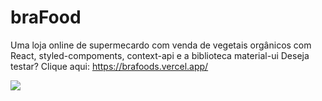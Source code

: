 # braFood
Uma loja online de supermecardo com venda de vegetais orgânicos com React, styled-compoments, context-api e  a biblioteca material-ui
Deseja testar? Clique aqui: https://brafoods.vercel.app/

<img src='https://portifolio-brunom764.vercel.app/static/media/brafood.5098de633a56a68effee.png' heigth:10rem width:50rem/>
